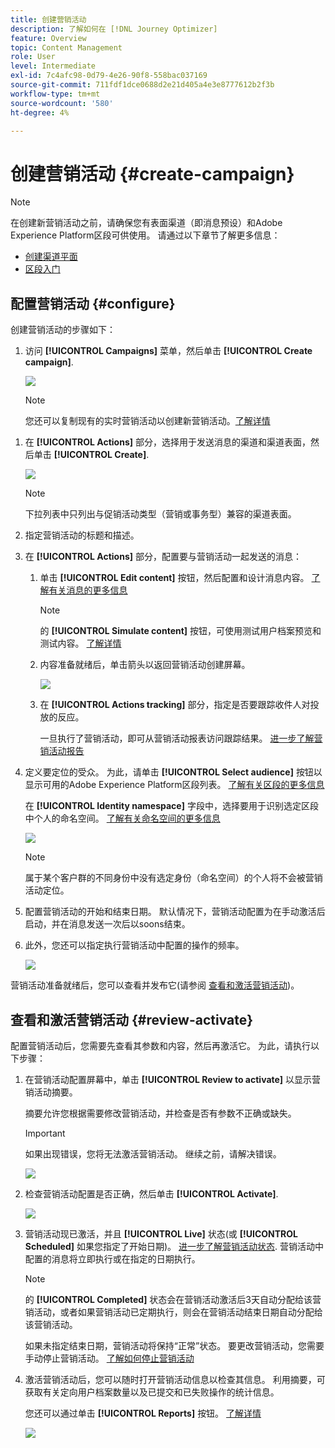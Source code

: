 ```yaml
---
title: 创建营销活动
description: 了解如何在 [!DNL Journey Optimizer]
feature: Overview
topic: Content Management
role: User
level: Intermediate
exl-id: 7c4afc98-0d79-4e26-90f8-558bac037169
source-git-commit: 711fdf1dce0688d2e21d405a4e3e8777612b2f3b
workflow-type: tm+mt
source-wordcount: '580'
ht-degree: 4%

---
```


# 创建营销活动 {#create-campaign}

>[!NOTE]
>
>在创建新营销活动之前，请确保您有表面渠道（即消息预设）和Adobe Experience Platform区段可供使用。 请通过以下章节了解更多信息：
>
>* [创建渠道平面](../configuration/channel-surfaces.md)
>* [区段入门](../segment/about-segments.md)


## 配置营销活动 {#configure}

创建营销活动的步骤如下：

1. 访问 **[!UICONTROL Campaigns]** 菜单，然后单击 **[!UICONTROL Create campaign]**.

   ![](assets/create-campaign.png)

   >[!NOTE]
   >
   >您还可以复制现有的实时营销活动以创建新营销活动。[了解详情](modify-stop-campaign.md#duplicate) <!-- check if only live campaigns-->

<!--1. In the **[!UICONTROL Properties]** section, specify when you want to execute the campaign:

    * **[!UICONTROL Scheduled]**: execute the campaign immediately or on a specified date. Scheduled campaigns are aimed at sending **marketing** type messages.
    * **[!UICONTROL API-triggered]**: execute the campaign using an API call. API-triggered campaigns are aimed at sending **transactional** messages, i.e. messages sent out following an action performed by an individual: password reset, card abandonment etc. [Learn how to trigger a campaign using APIs](api-triggered-campaigns.md)-->

1. 在 **[!UICONTROL Actions]** 部分，选择用于发送消息的渠道和渠道表面，然后单击 **[!UICONTROL Create]**.

   ![](assets/create-campaign-action.png)

   >[!NOTE]
   >
   >下拉列表中只列出与促销活动类型（营销或事务型）兼容的渠道表面。

1. 指定营销活动的标题和描述。

   <!--To test the content of your message, toggle the **[!UICONTROL Content experiment]** option on. This allows you to test multiple variables of a delivery on populations samples, in order to define which treatment has the biggest impact on the targeted population.[Learn more about content experiment](../campaigns/content-experiment.md).-->

1. 在 **[!UICONTROL Actions]** 部分，配置要与营销活动一起发送的消息：

   1. 单击 **[!UICONTROL Edit content]** 按钮，然后配置和设计消息内容。 [了解有关消息的更多信息](../messages/get-started-content.md)

      >[!NOTE]
      >
      >的 **[!UICONTROL Simulate content]** 按钮，可使用测试用户档案预览和测试内容。 [了解详情](../design/preview.md)

   1. 内容准备就绪后，单击箭头以返回营销活动创建屏幕。

      ![](assets/create-campaign-design.png)

   1. 在 **[!UICONTROL Actions tracking]** 部分，指定是否要跟踪收件人对投放的反应。

      一旦执行了营销活动，即可从营销活动报表访问跟踪结果。 [进一步了解营销活动报告](../reports/campaign-global-report.md)

1. 定义要定位的受众。 为此，请单击 **[!UICONTROL Select audience]** 按钮以显示可用的Adobe Experience Platform区段列表。 [了解有关区段的更多信息](../segment/about-segments.md)

   <!-- NOTE For API-triggered campaigns, the audience needs to be set via API call. [Learn more](api-triggered-campaigns.md)-->

   在 **[!UICONTROL Identity namespace]** 字段中，选择要用于识别选定区段中个人的命名空间。 [了解有关命名空间的更多信息](../event/about-creating.md#select-the-namespace)

   ![](assets/create-campaign-namespace.png)

   >[!NOTE]
   >
   >属于某个客户群的不同身份中没有选定身份（命名空间）的个人将不会被营销活动定位。

1. 配置营销活动的开始和结束日期。 默认情况下，营销活动配置为在手动激活后启动，并在消息发送一次后以soons结束。

1. 此外，您还可以指定执行营销活动中配置的操作的频率。

   <!-- NOTE For API-triggered campaigns, scheduling at a specific date and time with recurrence is not available as action is triggered via API. However, start and end date are relevant to ensure that, if an API call is made prior of after the window, then those get errored.-->

   ![](assets/create-campaign-schedule.png)

<!--1. If you are are creating an API-triggered campaign, the **[!UICONTROL cURL request]** section allows you to retrieve the **[!UICONTROL Campaign ID]** to use in the API call. [Learn more](api-triggered-campaigns.md)-->

营销活动准备就绪后，您可以查看并发布它(请参阅 [查看和激活营销活动](#review-activate))。

## 查看和激活营销活动 {#review-activate}

配置营销活动后，您需要先查看其参数和内容，然后再激活它。 为此，请执行以下步骤：

1. 在营销活动配置屏幕中，单击 **[!UICONTROL Review to activate]** 以显示营销活动摘要。

   摘要允许您根据需要修改营销活动，并检查是否有参数不正确或缺失。

   >[!IMPORTANT]
   >
   >如果出现错误，您将无法激活营销活动。 继续之前，请解决错误。

   ![](assets/create-campaign-alerts.png)

1. 检查营销活动配置是否正确，然后单击 **[!UICONTROL Activate]**.

   ![](assets/create-campaign-review.png)

1. 营销活动现已激活，并且 **[!UICONTROL Live]** 状态(或 **[!UICONTROL Scheduled]**  如果您指定了开始日期)。 [进一步了解营销活动状态](get-started-with-campaigns.md#statuses). 营销活动中配置的消息将立即执行或在指定的日期执行。

   >[!NOTE]
   >
   >的 **[!UICONTROL Completed]** 状态会在营销活动激活后3天自动分配给该营销活动，或者如果营销活动已定期执行，则会在营销活动结束日期自动分配给该营销活动。
   >
   >如果未指定结束日期，营销活动将保持“正常”状态。 要更改营销活动，您需要手动停止营销活动。 [了解如何停止营销活动](modify-stop-campaign.md)

1. 激活营销活动后，您可以随时打开营销活动信息以检查其信息。 利用摘要，可获取有关定向用户档案数量以及已提交和已失败操作的统计信息。

   您还可以通过单击 **[!UICONTROL Reports]** 按钮。 [了解详情](../reports/campaign-global-report.md)

   ![](assets/create-campaign-summary.png)
